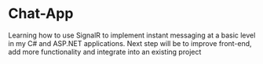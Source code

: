 # Chat-App
Learning how to use SignalR to implement instant messaging at a basic level in my C# and ASP.NET applications. Next step will be to improve front-end, add more functionality and integrate into an existing project
